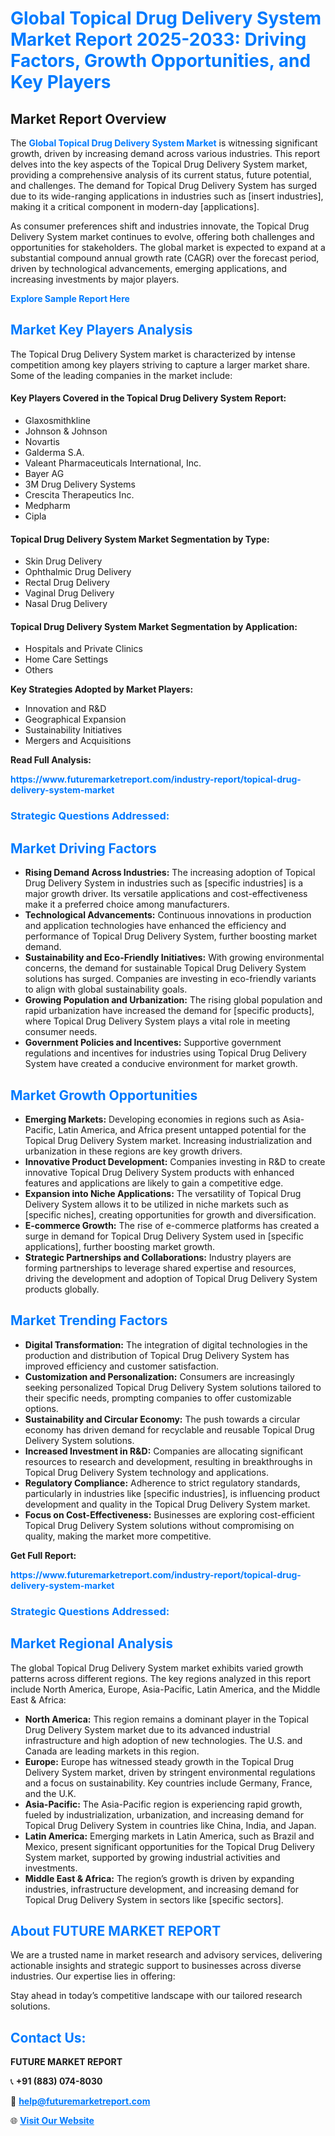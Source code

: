 <h1 style="color: #007BFF;">Global Topical Drug Delivery System Market Report 2025-2033: Driving Factors, Growth Opportunities, and Key Players</h1>

<section id="overview">
<h2>Market Report Overview</h2>
<p>The <a href="https://www.futuremarketreport.com/industry-report/topical-drug-delivery-system-market" style="color: #007BFF; text-decoration: none;"><strong>Global Topical Drug Delivery System Market</strong></a> is witnessing significant growth, driven by increasing demand across various industries. This report delves into the key aspects of the Topical Drug Delivery System market, providing a comprehensive analysis of its current status, future potential, and challenges. The demand for Topical Drug Delivery System has surged due to its wide-ranging applications in industries such as [insert industries], making it a critical component in modern-day [applications].</p>
<p>As consumer preferences shift and industries innovate, the Topical Drug Delivery System market continues to evolve, offering both challenges and opportunities for stakeholders. The global market is expected to expand at a substantial compound annual growth rate (CAGR) over the forecast period, driven by technological advancements, emerging applications, and increasing investments by major players.</p>
</section>

<section id="overview">
<p><a href="https://www.futuremarketreport.com/request-sample/reportId=57608" style="color: #007BFF; text-decoration: none;"><strong>Explore Sample Report Here</strong></a></p>
</section>

<section id="key-players">
<h2 style="color: #007BFF;">Market Key Players Analysis</h2>
<p>The Topical Drug Delivery System market is characterized by intense competition among key players striving to capture a larger market share. Some of the leading companies in the market include:</p>
<h4>Key Players Covered in the Topical Drug Delivery System Report:</h4>
<ul><li>Glaxosmithkline</li><li>Johnson &amp; Johnson</li><li>Novartis</li><li>Galderma S.A.</li><li>Valeant Pharmaceuticals International, Inc.</li><li>Bayer AG</li><li>3M Drug Delivery Systems</li><li>Crescita Therapeutics Inc.</li><li>Medpharm</li><li>Cipla</li></ul>
<h4>Topical Drug Delivery System Market Segmentation by Type:</h4>
<ul><li>Skin Drug Delivery</li><li>Ophthalmic Drug Delivery</li><li>Rectal Drug Delivery</li><li>Vaginal Drug Delivery</li><li>Nasal Drug Delivery</li></ul>

<h4>Topical Drug Delivery System Market Segmentation by Application:</h4>
<ul><li>Hospitals and Private Clinics</li><li>Home Care Settings</li><li>Others</li></ul>
<p><strong>Key Strategies Adopted by Market Players:</strong></p>
<ul>
<li>Innovation and R&D</li>
<li>Geographical Expansion</li>
<li>Sustainability Initiatives</li>
<li>Mergers and Acquisitions</li>
</ul>
</section>

<section>
<p><strong>Read Full Analysis: </strong></p><a href="https://www.futuremarketreport.com/industry-report/topical-drug-delivery-system-market" style="color: #007BFF; text-decoration: none;"><strong>https://www.futuremarketreport.com/industry-report/topical-drug-delivery-system-market</strong></a>
<h3 style="color: #007BFF;">Strategic Questions Addressed:</h3>
</section>

<section id="driving-factors">
<h2 style="color: #007BFF;">Market Driving Factors</h2>
<ul>
<li><strong>Rising Demand Across Industries:</strong> The increasing adoption of Topical Drug Delivery System in industries such as [specific industries] is a major growth driver. Its versatile applications and cost-effectiveness make it a preferred choice among manufacturers.</li>
<li><strong>Technological Advancements:</strong> Continuous innovations in production and application technologies have enhanced the efficiency and performance of Topical Drug Delivery System, further boosting market demand.</li>
<li><strong>Sustainability and Eco-Friendly Initiatives:</strong> With growing environmental concerns, the demand for sustainable Topical Drug Delivery System solutions has surged. Companies are investing in eco-friendly variants to align with global sustainability goals.</li>
<li><strong>Growing Population and Urbanization:</strong> The rising global population and rapid urbanization have increased the demand for [specific products], where Topical Drug Delivery System plays a vital role in meeting consumer needs.</li>
<li><strong>Government Policies and Incentives:</strong> Supportive government regulations and incentives for industries using Topical Drug Delivery System have created a conducive environment for market growth.</li>
</ul>
</section>

<section id="growth-opportunities">
<h2 style="color: #007BFF;">Market Growth Opportunities</h2>
<ul>
<li><strong>Emerging Markets:</strong> Developing economies in regions such as Asia-Pacific, Latin America, and Africa present untapped potential for the Topical Drug Delivery System market. Increasing industrialization and urbanization in these regions are key growth drivers.</li>
<li><strong>Innovative Product Development:</strong> Companies investing in R&D to create innovative Topical Drug Delivery System products with enhanced features and applications are likely to gain a competitive edge.</li>
<li><strong>Expansion into Niche Applications:</strong> The versatility of Topical Drug Delivery System allows it to be utilized in niche markets such as [specific niches], creating opportunities for growth and diversification.</li>
<li><strong>E-commerce Growth:</strong> The rise of e-commerce platforms has created a surge in demand for Topical Drug Delivery System used in [specific applications], further boosting market growth.</li>
<li><strong>Strategic Partnerships and Collaborations:</strong> Industry players are forming partnerships to leverage shared expertise and resources, driving the development and adoption of Topical Drug Delivery System products globally.</li>
</ul>
</section>

<section id="trending-factors">
<h2 style="color: #007BFF;">Market Trending Factors</h2>
<ul>
<li><strong>Digital Transformation:</strong> The integration of digital technologies in the production and distribution of Topical Drug Delivery System has improved efficiency and customer satisfaction.</li>
<li><strong>Customization and Personalization:</strong> Consumers are increasingly seeking personalized Topical Drug Delivery System solutions tailored to their specific needs, prompting companies to offer customizable options.</li>
<li><strong>Sustainability and Circular Economy:</strong> The push towards a circular economy has driven demand for recyclable and reusable Topical Drug Delivery System solutions.</li>
<li><strong>Increased Investment in R&D:</strong> Companies are allocating significant resources to research and development, resulting in breakthroughs in Topical Drug Delivery System technology and applications.</li>
<li><strong>Regulatory Compliance:</strong> Adherence to strict regulatory standards, particularly in industries like [specific industries], is influencing product development and quality in the Topical Drug Delivery System market.</li>
<li><strong>Focus on Cost-Effectiveness:</strong> Businesses are exploring cost-efficient Topical Drug Delivery System solutions without compromising on quality, making the market more competitive.</li>
</ul>
</section>

<section>
<p><strong>Get Full Report: </strong></p><a href="https://www.futuremarketreport.com/industry-report/topical-drug-delivery-system-market" style="color: #007BFF; text-decoration: none;"><strong>https://www.futuremarketreport.com/industry-report/topical-drug-delivery-system-market</strong></a>
<h3 style="color: #007BFF;">Strategic Questions Addressed:</h3>
</section>


<section id="regional-analysis">
<h2 style="color: #007BFF;">Market Regional Analysis</h2>
<p>The global Topical Drug Delivery System market exhibits varied growth patterns across different regions. The key regions analyzed in this report include North America, Europe, Asia-Pacific, Latin America, and the Middle East & Africa:</p>
<ul>
<li><strong>North America:</strong> This region remains a dominant player in the Topical Drug Delivery System market due to its advanced industrial infrastructure and high adoption of new technologies. The U.S. and Canada are leading markets in this region.</li>
<li><strong>Europe:</strong> Europe has witnessed steady growth in the Topical Drug Delivery System market, driven by stringent environmental regulations and a focus on sustainability. Key countries include Germany, France, and the U.K.</li>
<li><strong>Asia-Pacific:</strong> The Asia-Pacific region is experiencing rapid growth, fueled by industrialization, urbanization, and increasing demand for Topical Drug Delivery System in countries like China, India, and Japan.</li>
<li><strong>Latin America:</strong> Emerging markets in Latin America, such as Brazil and Mexico, present significant opportunities for the Topical Drug Delivery System market, supported by growing industrial activities and investments.</li>
<li><strong>Middle East & Africa:</strong> The region’s growth is driven by expanding industries, infrastructure development, and increasing demand for Topical Drug Delivery System in sectors like [specific sectors].</li>
</ul>
</section>

<footer>
<h2 style="color: #007BFF;">About FUTURE MARKET REPORT</h2>
<p>We are a trusted name in market research and advisory services, delivering actionable insights and strategic support to businesses across diverse industries. Our expertise lies in offering:</p>

<p>Stay ahead in today’s competitive landscape with our tailored research solutions.</p>

<h2 style="color: #007BFF;">Contact Us:</h2>
<p><strong>FUTURE MARKET REPORT</strong></p>
<p>📞 <strong>+91 (883) 074-8030</strong></p>
<p>📧 <strong><a href="mailto:help@futuremarketreport.com" style="color: #007BFF;">help@futuremarketreport.com</a></strong></p>
<p>🌐 <strong><a href="https://www.futuremarketreport.com/" style="color: #007BFF;">Visit Our Website</a></strong></p>
</footer>